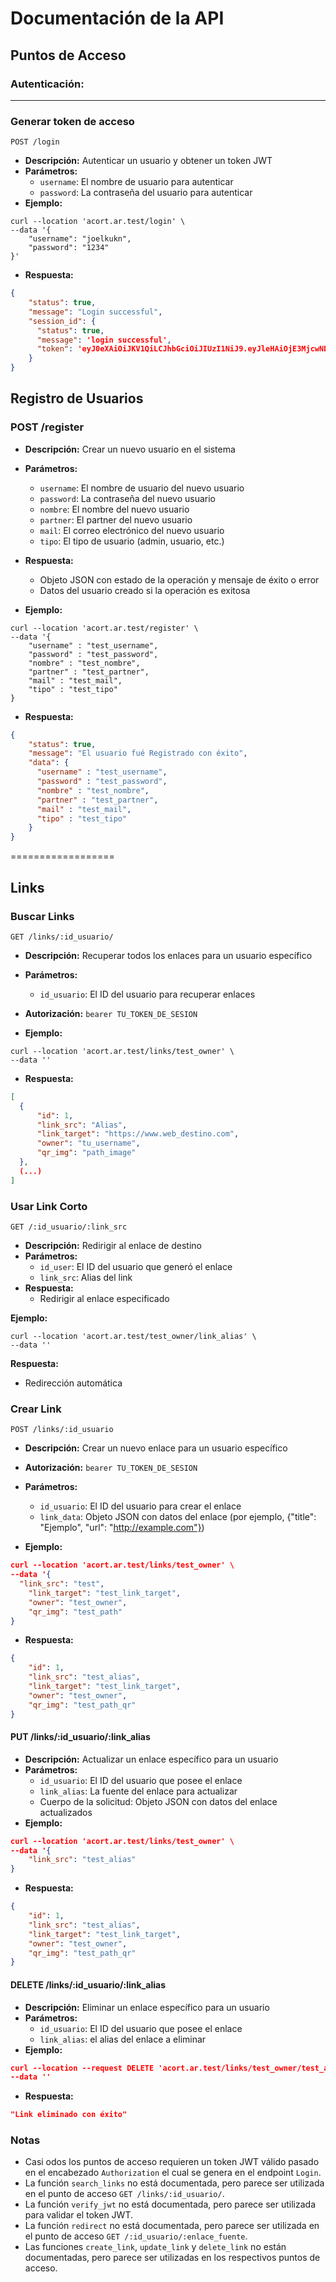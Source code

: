 **Documentación de la API**
======================

## **Puntos de Acceso** 


### Autenticación:
______

### Generar token de acceso
`POST /login`

* **Descripción:** Autenticar un usuario y obtener un token JWT
* **Parámetros:**
	+ `username`: El nombre de usuario para autenticar
	+ `password`: La contraseña del usuario para autenticar
* **Ejemplo:**
```curl
curl --location 'acort.ar.test/login' \
--data '{
    "username": "joelkukn",
    "password": "1234"
}'
```
* **Respuesta:**
```json
{
    "status": true,
    "message": "Login successful",
    "session_id": {
      "status": true,
      "message": 'login successful',
      "token": 'eyJ0eXAiOiJKV1QiLCJhbGciOiJIUzI1NiJ9.eyJleHAiOjE3MjcwNDcxMzEsImRhdGEiOnsidHlwZSI6IkNFTyJ9fQ.RZ6ONaNfT5o4p4TX5PUo7wxylRqoVhsqPRr6OXJ-3L4'
    }
}
```

## Registro de Usuarios

### POST /register

* **Descripción:** Crear un nuevo usuario en el sistema
* **Parámetros:**
	+ `username`: El nombre de usuario del nuevo usuario
	+ `password`: La contraseña del nuevo usuario
	+ `nombre`: El nombre del nuevo usuario
	+ `partner`: El partner del nuevo usuario
	+ `mail`: El correo electrónico del nuevo usuario
	+ `tipo`: El tipo de usuario (admin, usuario, etc.)
* **Respuesta:**
	+ Objeto JSON con estado de la operación y mensaje de éxito o error
	+ Datos del usuario creado si la operación es exitosa

* **Ejemplo:**
```curl
curl --location 'acort.ar.test/register' \
--data '{
    "username" : "test_username", 
    "password" : "test_password", 
    "nombre" : "test_nombre", 
    "partner" : "test_partner", 
    "mail" : "test_mail", 
    "tipo" : "test_tipo"
}
```
* **Respuesta:**
```json
{
    "status": true,
    "message": "El usuario fué Registrado con éxito",
    "data": {
      "username" : "test_username", 
      "password" : "test_password", 
      "nombre" : "test_nombre", 
      "partner" : "test_partner", 
      "mail" : "test_mail", 
      "tipo" : "test_tipo"
    }
}
```

==================

## Links
### Buscar Links
`GET /links/:id_usuario/`

* **Descripción:** Recuperar todos los enlaces para un usuario específico
* **Parámetros:**
	+ `id_usuario`: El ID del usuario para recuperar enlaces
* **Autorización:** `bearer TU_TOKEN_DE_SESION`

* **Ejemplo:**
```cUrl
curl --location 'acort.ar.test/links/test_owner' \
--data ''
```

* **Respuesta:**


```json
[
  {
      "id": 1,
      "link_src": "Alias",
      "link_target": "https://www.web_destino.com",
      "owner": "tu_username",
      "qr_img": "path_image"
  },
  (...)
]
```
### Usar Link Corto
`GET /:id_usuario/:link_src`

* **Descripción:** Redirigir al enlace de destino
* **Parámetros:**
	+ `id_user`: El ID del usuario que generó el enlace
	+ `link_src`: Alias del link
* **Respuesta:**
	+ Redirigir al enlace especificado

 **Ejemplo:**
```cUrl
curl --location 'acort.ar.test/test_owner/link_alias' \
--data ''
```

 **Respuesta:**
  + Redirección automática


### Crear Link
`POST /links/:id_usuario`

* **Descripción:** Crear un nuevo enlace para un usuario específico

* **Autorización:** `bearer TU_TOKEN_DE_SESION`


* **Parámetros:**
	+ `id_usuario`: El ID del usuario para crear el enlace
	+ `link_data`: Objeto JSON con datos del enlace (por ejemplo, {"title": "Ejemplo", "url": "http://example.com"})

* **Ejemplo:**
```json
curl --location 'acort.ar.test/links/test_owner' \
--data '{
  "link_src": "test",
    "link_target": "test_link_target",
    "owner": "test_owner",
    "qr_img": "test_path"
}
```
* **Respuesta:**
```json
{
    "id": 1,
    "link_src": "test_alias",
    "link_target": "test_link_target",
    "owner": "test_owner",
    "qr_img": "test_path_qr"
}
```
#### PUT /links/:id_usuario/:link_alias

* **Descripción:** Actualizar un enlace específico para un usuario
* **Parámetros:**
	+ `id_usuario`: El ID del usuario que posee el enlace
	+ `link_alias`: La fuente del enlace para actualizar
	+ Cuerpo de la solicitud: Objeto JSON con datos del enlace actualizados
* **Ejemplo:**
```json
curl --location 'acort.ar.test/links/test_owner' \
--data '{
	"link_src": "test_alias"
}
```
* **Respuesta:**
```json
{
    "id": 1,
    "link_src": "test_alias",
    "link_target": "test_link_target",
    "owner": "test_owner",
    "qr_img": "test_path_qr"
}
```

#### DELETE /links/:id_usuario/:link_alias

* **Descripción:** Eliminar un enlace específico para un usuario
* **Parámetros:**
	+ `id_usuario`: El ID del usuario que posee el enlace
	+ `link_alias`: el alias del enlace a eliminar
* **Ejemplo:**
```json
curl --location --request DELETE 'acort.ar.test/links/test_owner/test_alias' \
--data ''
```
* **Respuesta:**
```json
"Link eliminado con éxito"
```

### Notas

* Casi odos los puntos de acceso requieren un token JWT válido pasado en el encabezado `Authorization` el cual se genera en el endpoint `Login`.
* La función `search_links` no está documentada, pero parece ser utilizada en el punto de acceso `GET /links/:id_usuario/`.
* La función `verify_jwt` no está documentada, pero parece ser utilizada para validar el token JWT.
* La función `redirect` no está documentada, pero parece ser utilizada en el punto de acceso `GET /:id_usuario/:enlace_fuente`.
* Las funciones `create_link`, `update_link` y `delete_link` no están documentadas, pero parece ser utilizadas en los respectivos puntos de acceso.

